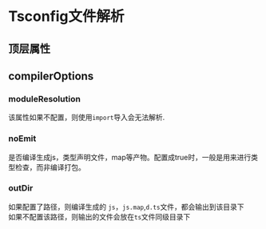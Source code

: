 # Tsconfig文件解析

## 顶层属性

## compilerOptions

### moduleResolution


该属性如果不配置，则使用`import`导入会无法解析.

### noEmit

是否编译生成js，类型声明文件，map等产物。配置成true时，一般是用来进行类型检查，而非编译打包。

### outDir

如果配置了路径，则编译生成的 `js`，`js.map`,`d.ts`文件，都会输出到该目录下  
如果不配置该路径，则输出的文件会放在`ts`文件同级目录下